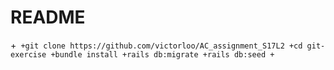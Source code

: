 # README

+```
 +git clone https://github.com/victorloo/AC_assignment_S17L2
 +cd git-exercise
 +bundle install
 +rails db:migrate
 +rails db:seed
 +```